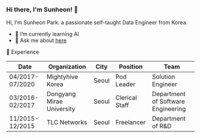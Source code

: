### Hi there, I'm Sunheon! 👋

Hi, I'm Sunheon Park. a passionate self-taught Data Engineer from Korea.
- 🌱 I’m currently learning AI
- 💬 Ask me about [here](https://github.com/sunheonpark/sunheonpark/issues)

:office: Experience

| Date            | Organization               | City  | Position       | Team                               |
|-----------------|----------------------------|-------|----------------|------------------------------------|
| 04/2017-07/2020 | Mightyhive Korea           | Seoul | Pod Leader     | Solution Engineer                  |
| 03/2016-02/2017 | Dongyang Mirae University  | Seoul | Clerical Staff | Department of Software Engineering |
| 11/2015-12/2015 | TLC Networks               | Seoul | Freelancer     | Department of R&D                  |
